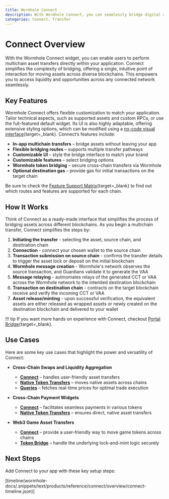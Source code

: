 ```yaml
---
title: Wormhole Connect
description: With Wormhole Connect, you can seamlessly bridge digital assets and data across a wide range of supported blockchain networks.
categories: Connect, Transfer
---
```


# Connect Overview 

With the Wormhole Connect widget, you can enable users to perform multichain asset transfers directly within your application. Connect simplifies the complexity of bridging, offering a single, intuitive point of interaction for moving assets across diverse blockchains. This empowers you to access liquidity and opportunities across any connected network seamlessly.


## Key Features

Wormhole Connect offers flexible customization to match your application. Tailor technical aspects, such as supported assets and custom RPCs, or use the full-featured default widget. Its UI is also highly adaptable, offering extensive styling options, which can be modified using a [no-code visual interface](https://connect-in-style.wormhole.com/){target=\_blank}. Connect’s features include:

- **In-app multichain transfers** – bridge assets without leaving your app
- **Flexible bridging routes** – supports multiple transfer pathways
- **Customizable UI** – style the bridge interface to match your brand 
- **Customizable features** – select bridging options 
- **Wormhole token bridging** – secure cross-chain transfers via Wormhole
- **Optional destination gas** – provide gas for initial transactions on the target chain

Be sure to check the [Feature Support Matrix](/docs/products/connect/reference/support-matrix/#feature-support-matrix){target=\_blank} to find out which routes and features are supported for each chain.

## How It Works

Think of Connect as a ready-made interface that simplifies the process of bridging assets across different blockchains. As you begin a multichain transfer, Connect simplifies the steps by:

1.  **Initiating the transfer** - selecting the asset, source chain, and destination chain
2.  **Connection** - connect your chosen wallet to the source chain
3.  **Transaction submission on source chain** - confirms the transfer details to trigger the asset lock or deposit on the initial blockchain
4.  **Wormhole message creation** - Wormhole's network observes the source transaction, and Guardians validate it to generate the VAA
5.  **Message relaying** -  autmomates relays of the generated CCT or VAA across the Wormhole network to the intended destination blockchain
6.  **Transaction on destination chain** - contracts on the target blockchain receive and verify the incoming CCT or VAA
7.  **Asset release/minting** - upon successful verification, the equivalent assets are either released as wrapped assets or newly created on the destination blockchain and delivered to your wallet

!!! tip
    If you want more hands on experience with Connect, checkout [Portal Bridge](https://portalbridge.com/){target=\_blank}.

## Use Cases

Here are some key use cases that highlight the power and versatility of Connect:

- **Cross-Chain Swaps and Liquidity Aggregation**

    - [**Connect**](/docs/products/connect/get-started/) – handles user-friendly asset transfers
    - [**Native Token Transfers**](/docs/products/native-token-transfers/overview/) – moves native assets across chains
    - [**Queries**](/docs/products/queries/overview/) – fetches real-time prices for optimal trade execution

- **Cross-Chain Payment Widgets**

    - [**Connect**](/docs/products/connect/get-started/) – facilitates seamless payments in various tokens
    - [**Native Token Transfers**](/docs/products/native-token-transfers/overview/) – ensures direct, native asset transfers

- **Web3 Game Asset Transfers**

    - [**Connect**](/docs/products/connect/get-started/) – provide a user-friendly way to move game tokens across chains
    - [**Token Bridge**](/docs/products/token-bridge/overview/) – handle the underlying lock-and-mint logic securely

## Next Steps 

Add Connect to your app with these key setup steps:

[timeline(wormhole-docs/.snippets/text/products/reference/connect/overview/connect-timeline.json)]
